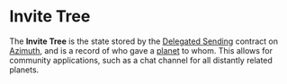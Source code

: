 # Invite Tree

The **Invite Tree** is the state stored by the [Delegated Sending](glossary/delegated-sending) contract on [Azimuth](glossary/azimuth), and is a record of who gave a [planet](glossary/planet) to whom. This allows for community applications, such as a chat channel for all distantly related planets.

